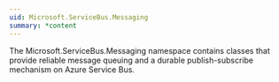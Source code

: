 ```yaml
---
uid: Microsoft.ServiceBus.Messaging
summary: *content
---
```


The Microsoft.ServiceBus.Messaging namespace contains classes that provide reliable message queuing and a durable publish-subscribe mechanism on Azure Service Bus.
